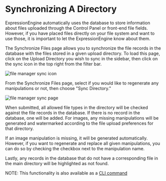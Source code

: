 <!--
    This source file is part of the open source project
    ExpressionEngine User Guide (https://github.com/ExpressionEngine/ExpressionEngine-User-Guide)

    @link      https://expressionengine.com/
    @copyright Copyright (c) 2003-2020, Packet Tide, LLC (https://packettide.com)
    @license   https://expressionengine.com/license Licensed under Apache License, Version 2.0
-->
# Synchronizing A Directory

ExpressionEngine automatically uses the database to store information about files uploaded through the Control Panel or front-end file fields. However, if you have placed files directly on your file system and want to use those, it is important to let the ExpressionEngine know about them.

The Synchronize Files page allows you to synchronize the file records in the database with the files stored in a given upload directory. To load this page, click on the Upload Directory you wish to sync in the sidebar, then click on the sync icon in the top right from the filter bar.

![file manager sync icon](_images/file_manager_sync.png)

From the Synchronize Files page, select if you would like to regenerate any manipulations or not, then choose "Sync Directory."

![file manager sync page](_images/file_manager_sync_page.png)

When submitted, all allowed file types in the directory will be checked against the file records in the database. If there is no record in the database, one will be added. For images, any missing manipulations will be generated and watermarked according to the file upload preferences for that directory.

If an image manipulation is missing, it will be generated automatically. However, if you want to regenerate and replace all given manipulations, you can do so by checking the checkbox next to the manipulation name.

Lastly, any records in the database that do not have a corresponding file in the main directory will be highlighted as not found.

NOTE: This functionality is also available as a [CLI command](cli/built-in-commands/sync-upload-directory.md)
